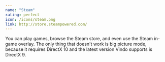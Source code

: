 ```yaml
---
name: "Steam"
rating: perfect
icon: /icons/steam.png
link: http://store.steampowered.com/
---
```

You can play games, browse the Steam store, and even use the Steam in-game overlay. The only thing that doesn't work is big picture mode, because it requires DirectX 10 and the latest version Vindo supports is DirectX 9.